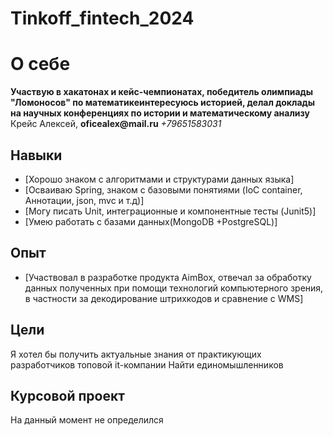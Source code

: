 # Tinkoff_fintech_2024

# О себе
**Участвую в хакатонах и кейс-чемпионатах, победитель олимпиады "Ломоносов" по математикеинтересуюсь историей, делал доклады на научных конференциях по истории и математическому анализу**
Крейс Алексей, __oficealex@mail.ru__
*+79651583031*

## Навыки
- [Хорошо знаком с алгоритмами и структурами данных языка]
- [Осваиваю Spring, знаком с базовыми понятиями (IoC container, Аннотации, json, mvc  и т.д)]
- [Могу писать Unit, интеграционные и компонентные тесты (Junit5)]
- [Умею работать с базами данных(MongoDB +PostgreSQL)]

## Опыт
- [Участвовал в разработке продукта AimBox, отвечал за обработку данных полученных при помощи технологий компьютерного зрения, в частности за декодирование штрихкодов и сравнение с WMS]

## Цели
Я хотел бы получить актуальные знания от практикующих разработчиков топовой it-компании 
Найти единомышленников

## Курсовой проект
На данный момент не определился
